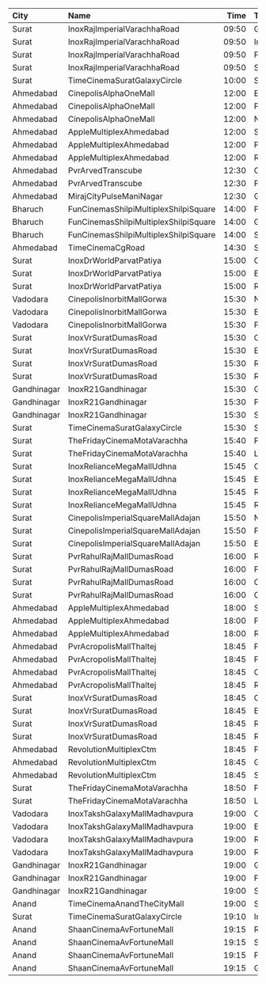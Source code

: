 | City        | Name                                  |  Time | Type             | Price | Capacity | Booked |
| :---------- | :------------------------------------ | ----: | :--------------- | ----: | -------: | -----: |
| Surat       | InoxRajImperialVarachhaRoad           | 09:50 | Gold             |  100₹ |      113 |      0 |
| Surat       | InoxRajImperialVarachhaRoad           | 09:50 | Imperial         |  150₹ |        7 |      0 |
| Surat       | InoxRajImperialVarachhaRoad           | 09:50 | Platinum         |  100₹ |       53 |      0 |
| Surat       | InoxRajImperialVarachhaRoad           | 09:50 | Silver           |  100₹ |       36 |      0 |
| Surat       | TimeCinemaSuratGalaxyCircle           | 10:00 | Standard130      |  130₹ |       96 |      0 |
| Ahmedabad   | CinepolisAlphaOneMall                 | 12:00 | Executive        |  130₹ |       61 |      0 |
| Ahmedabad   | CinepolisAlphaOneMall                 | 12:00 | Premium          |  130₹ |       38 |      4 |
| Ahmedabad   | CinepolisAlphaOneMall                 | 12:00 | Normal           |  130₹ |       29 |      0 |
| Ahmedabad   | AppleMultiplexAhmedabad               | 12:00 | Sofa             |   80₹ |       12 |      0 |
| Ahmedabad   | AppleMultiplexAhmedabad               | 12:00 | Platinum         |   80₹ |       96 |     52 |
| Ahmedabad   | AppleMultiplexAhmedabad               | 12:00 | Recliner         |   80₹ |        9 |      0 |
| Ahmedabad   | PvrArvedTranscube                     | 12:30 | Classic          |  130₹ |       39 |      0 |
| Ahmedabad   | PvrArvedTranscube                     | 12:30 | Prime            |  130₹ |       96 |     16 |
| Ahmedabad   | MirajCityPulseManiNagar               | 12:30 | Gold             |  100₹ |       24 |      0 |
| Bharuch     | FunCinemasShilpiMultiplexShilpiSquare | 14:00 | PlatinumRecliner |  150₹ |       15 |      0 |
| Bharuch     | FunCinemasShilpiMultiplexShilpiSquare | 14:00 | Gold             |   70₹ |       90 |     19 |
| Bharuch     | FunCinemasShilpiMultiplexShilpiSquare | 14:00 | Silver           |   70₹ |       33 |      0 |
| Ahmedabad   | TimeCinemaCgRoad                      | 14:30 | Standard220      |  220₹ |      108 |      8 |
| Surat       | InoxDrWorldParvatPatiya               | 15:00 | Club             |   90₹ |       55 |      0 |
| Surat       | InoxDrWorldParvatPatiya               | 15:00 | Executive        |   90₹ |       11 |      0 |
| Surat       | InoxDrWorldParvatPatiya               | 15:00 | Royal            |   90₹ |       22 |      0 |
| Vadodara    | CinepolisInorbitMallGorwa             | 15:30 | Normal           |  100₹ |       24 |      0 |
| Vadodara    | CinepolisInorbitMallGorwa             | 15:30 | Executive        |  100₹ |       81 |      0 |
| Vadodara    | CinepolisInorbitMallGorwa             | 15:30 | Premium          |  100₹ |       28 |      3 |
| Surat       | InoxVrSuratDumasRoad                  | 15:30 | Club             |   90₹ |      120 |      0 |
| Surat       | InoxVrSuratDumasRoad                  | 15:30 | Executive        |   90₹ |       34 |      0 |
| Surat       | InoxVrSuratDumasRoad                  | 15:30 | Royal            |   90₹ |       48 |      0 |
| Surat       | InoxVrSuratDumasRoad                  | 15:30 | RoyalRecliner    |  230₹ |       10 |      0 |
| Gandhinagar | InoxR21Gandhinagar                    | 15:30 | Gold             |   90₹ |       70 |      0 |
| Gandhinagar | InoxR21Gandhinagar                    | 15:30 | Platinum         |   90₹ |       10 |      0 |
| Gandhinagar | InoxR21Gandhinagar                    | 15:30 | Silver           |   90₹ |       17 |      0 |
| Surat       | TimeCinemaSuratGalaxyCircle           | 15:30 | Sofa250          |  250₹ |       34 |      0 |
| Surat       | TheFridayCinemaMotaVarachha           | 15:40 | PushBackSeat     |  150₹ |      119 |      0 |
| Surat       | TheFridayCinemaMotaVarachha           | 15:40 | Lounger          |  150₹ |      119 |      0 |
| Surat       | InoxRelianceMegaMallUdhna             | 15:45 | Club             |   90₹ |       55 |      0 |
| Surat       | InoxRelianceMegaMallUdhna             | 15:45 | Executive        |   90₹ |       16 |      0 |
| Surat       | InoxRelianceMegaMallUdhna             | 15:45 | RoyalRecliner    |  149₹ |        8 |      0 |
| Surat       | InoxRelianceMegaMallUdhna             | 15:45 | Royal            |   90₹ |       34 |      0 |
| Surat       | CinepolisImperialSquareMallAdajan     | 15:50 | Normal           |  100₹ |       22 |      0 |
| Surat       | CinepolisImperialSquareMallAdajan     | 15:50 | Premium          |  100₹ |       33 |      0 |
| Surat       | CinepolisImperialSquareMallAdajan     | 15:50 | Executive        |  100₹ |       89 |      0 |
| Surat       | PvrRahulRajMallDumasRoad              | 16:00 | Recliner         |  250₹ |       24 |      2 |
| Surat       | PvrRahulRajMallDumasRoad              | 16:00 | Prime            |  100₹ |       72 |     19 |
| Surat       | PvrRahulRajMallDumasRoad              | 16:00 | ClassicPlus      |  100₹ |       30 |      0 |
| Surat       | PvrRahulRajMallDumasRoad              | 16:00 | Classic          |  100₹ |       30 |      0 |
| Ahmedabad   | AppleMultiplexAhmedabad               | 18:00 | Sofa             |   80₹ |       12 |      0 |
| Ahmedabad   | AppleMultiplexAhmedabad               | 18:00 | Platinum         |   80₹ |       96 |     52 |
| Ahmedabad   | AppleMultiplexAhmedabad               | 18:00 | Recliner         |   80₹ |        9 |      0 |
| Ahmedabad   | PvrAcropolisMallThaltej               | 18:45 | PrimePlus        |  175₹ |       66 |      2 |
| Ahmedabad   | PvrAcropolisMallThaltej               | 18:45 | Prime            |  150₹ |       65 |      8 |
| Ahmedabad   | PvrAcropolisMallThaltej               | 18:45 | Classic          |  150₹ |       39 |      0 |
| Ahmedabad   | PvrAcropolisMallThaltej               | 18:45 | Recliner         |  400₹ |        9 |      0 |
| Surat       | InoxVrSuratDumasRoad                  | 18:45 | Club             |   90₹ |      122 |      0 |
| Surat       | InoxVrSuratDumasRoad                  | 18:45 | Executive        |   90₹ |       34 |      0 |
| Surat       | InoxVrSuratDumasRoad                  | 18:45 | Royal            |   90₹ |       50 |      0 |
| Surat       | InoxVrSuratDumasRoad                  | 18:45 | RoyalRecliner    |  230₹ |       12 |      0 |
| Ahmedabad   | RevolutionMultiplexCtm                | 18:45 | PlatinumClass    |  180₹ |      100 |      0 |
| Ahmedabad   | RevolutionMultiplexCtm                | 18:45 | GoldenClass      |  160₹ |      100 |      0 |
| Ahmedabad   | RevolutionMultiplexCtm                | 18:45 | SilverClass      |  140₹ |      100 |      0 |
| Surat       | TheFridayCinemaMotaVarachha           | 18:50 | PushBackSeat     |  150₹ |      119 |      0 |
| Surat       | TheFridayCinemaMotaVarachha           | 18:50 | Lounger          |  150₹ |      119 |      0 |
| Vadodara    | InoxTakshGalaxyMallMadhavpura         | 19:00 | Club             |   90₹ |      102 |      0 |
| Vadodara    | InoxTakshGalaxyMallMadhavpura         | 19:00 | Executive        |   90₹ |       34 |      0 |
| Vadodara    | InoxTakshGalaxyMallMadhavpura         | 19:00 | RoyalRecliners   |  150₹ |       15 |      0 |
| Vadodara    | InoxTakshGalaxyMallMadhavpura         | 19:00 | Royal            |   90₹ |       93 |      0 |
| Gandhinagar | InoxR21Gandhinagar                    | 19:00 | Gold             |   90₹ |       84 |      0 |
| Gandhinagar | InoxR21Gandhinagar                    | 19:00 | Platinum         |   90₹ |       13 |      0 |
| Gandhinagar | InoxR21Gandhinagar                    | 19:00 | Silver           |   90₹ |       28 |      0 |
| Anand       | TimeCinemaAnandTheCityMall            | 19:00 | Standard100      |  100₹ |      127 |     27 |
| Surat       | TimeCinemaSuratGalaxyCircle           | 19:10 | Infinity400      |  400₹ |       22 |      0 |
| Anand       | ShaanCinemaAvFortuneMall              | 19:15 | Recliner         |  300₹ |      100 |      0 |
| Anand       | ShaanCinemaAvFortuneMall              | 19:15 | Sofa             |  250₹ |      100 |      0 |
| Anand       | ShaanCinemaAvFortuneMall              | 19:15 | Platinum         |   80₹ |      100 |      0 |
| Anand       | ShaanCinemaAvFortuneMall              | 19:15 | Gold             |   80₹ |      100 |      0 |